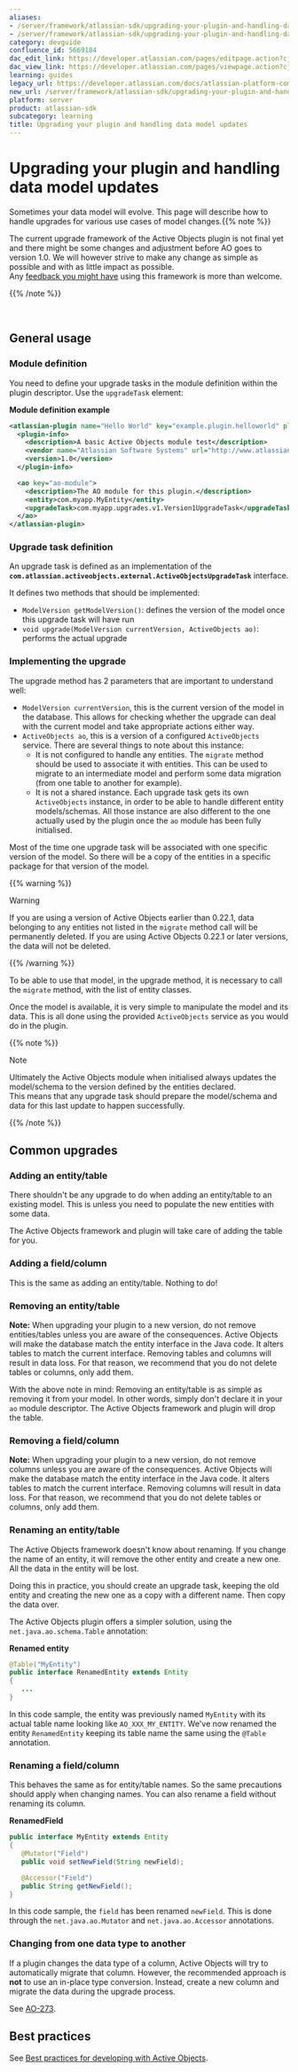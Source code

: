 ```yaml
---
aliases:
- /server/framework/atlassian-sdk/upgrading-your-plugin-and-handling-data-model-updates-5669184.html
- /server/framework/atlassian-sdk/upgrading-your-plugin-and-handling-data-model-updates-5669184.md
category: devguide
confluence_id: 5669184
dac_edit_link: https://developer.atlassian.com/pages/editpage.action?cjm=wozere&pageId=5669184
dac_view_link: https://developer.atlassian.com/pages/viewpage.action?cjm=wozere&pageId=5669184
learning: guides
legacy_url: https://developer.atlassian.com/docs/atlassian-platform-common-components/active-objects/developing-your-plugin-with-active-objects/upgrading-your-plugin-and-handling-data-model-updates
new_url: /server/framework/atlassian-sdk/upgrading-your-plugin-and-handling-data-model-updates
platform: server
product: atlassian-sdk
subcategory: learning
title: Upgrading your plugin and handling data model updates
---
```

# Upgrading your plugin and handling data model updates

Sometimes your data model will evolve. This page will describe how to handle upgrades for various use cases of model changes.{{% note %}}

The current upgrade framework of the Active Objects plugin is not final yet and there might be some changes and adjustment before AO goes to version 1.0. We will however strive to make any change as simple as possible and with as little impact as possible.  
Any <a href="https://studio.atlassian.com/browse/AO" class="external-link">feedback you might have</a> using this framework is more than welcome.

{{% /note %}}

 

## General usage

### Module definition

You need to define your upgrade tasks in the module definition within the plugin descriptor. Use the `upgradeTask` element:

**Module definition example**

``` xml
<atlassian-plugin name="Hello World" key="example.plugin.helloworld" plugins-version="2">
  <plugin-info>
    <description>A basic Active Objects module test</description>
    <vendor name="Atlassian Software Systems" url="http://www.atlassian.com"/>
    <version>1.0</version>
  </plugin-info>

  <ao key="ao-module">
    <description>The AO module for this plugin.</description>
    <entity>com.myapp.MyEntity</entity>
    <upgradeTask>com.myapp.upgrades.v1.Version1UpgradeTask</upgradeTask>
  </ao>
</atlassian-plugin>
```

### Upgrade task definition

An upgrade task is defined as an implementation of the **`com.atlassian.activeobjects.external.ActiveObjectsUpgradeTask`** interface.

It defines two methods that should be implemented:

-   `ModelVersion getModelVersion()`: defines the version of the model once this upgrade task will have run
-   `void upgrade(ModelVersion currentVersion, ActiveObjects ao)`: performs the actual upgrade

### Implementing the upgrade

The upgrade method has 2 parameters that are important to understand well:

-   `ModelVersion currentVersion`, this is the current version of the model in the database. This allows for checking whether the upgrade can deal with the current model and take appropriate actions either way.
-   `ActiveObjects ao`, this is a version of a configured `ActiveObjects` service. There are several things to note about this instance:
    -   It is not configured to handle any entities. The `migrate` method should be used to associate it with entities. This can be used to migrate to an intermediate model and perform some data migration (from one table to another for example).
    -   It is not a shared instance. Each upgrade task gets its own `ActiveObjects` instance, in order to be able to handle different entity models/schemas. All those instance are also different to the one actually used by the plugin once the `ao` module has been fully initialised.

Most of the time one upgrade task will be associated with one specific version of the model. So there will be a copy of the entities in a specific package for that version of the model.

{{% warning %}}

Warning

If you are using a version of Active Objects earlier than 0.22.1, data belonging to any entities not listed in the `migrate` method call will be permanently deleted. If you are using Active Objects 0.22.1 or later versions, the data will not be deleted.

{{% /warning %}}

To be able to use that model, in the upgrade method, it is necessary to call the `migrate` method, with the list of entity classes.

Once the model is available, it is very simple to manipulate the model and its data. This is all done using the provided `ActiveObjects` service as you would do in the plugin.

{{% note %}}

Note

Ultimately the Active Objects module when initialised always updates the model/schema to the version defined by the entities declared.  
This means that any upgrade task should prepare the model/schema and data for this last update to happen successfully.

{{% /note %}}

## Common upgrades

### Adding an entity/table

There shouldn't be any upgrade to do when adding an entity/table to an existing model. This is unless you need to populate the new entities with some data.

The Active Objects framework and plugin will take care of adding the table for you.

### Adding a field/column

This is the same as adding an entity/table. Nothing to do!

### Removing an entity/table

**Note:** When upgrading your plugin to a new version, do not remove entities/tables unless you are aware of the consequences. Active Objects will make the database match the entity interface in the Java code. It alters tables to match the current interface. Removing tables and columns will result in data loss. For that reason, we recommend that you do not delete tables or columns, only add them.

With the above note in mind: Removing an entity/table is as simple as removing it from your model. In other words, simply don't declare it in your `ao` module descriptor. The Active Objects framework and plugin will drop the table.

### Removing a field/column

**Note:** When upgrading your plugin to a new version, do not remove columns unless you are aware of the consequences. Active Objects will make the database match the entity interface in the Java code. It alters tables to match the current interface. Removing columns will result in data loss. For that reason, we recommend that you do not delete tables or columns, only add them.

### Renaming an entity/table

The Active Objects framework doesn't know about renaming. If you change the name of an entity, it will remove the other entity and create a new one. All the data in the entity will be lost.

Doing this in practice, you should create an upgrade task, keeping the old entity and creating the new one as a copy with a different name. Then copy the data over.

The Active Objects plugin offers a simpler solution, using the `net.java.ao.schema.Table` annotation:

**Renamed entity**

``` java
@Table("MyEntity")
public interface RenamedEntity extends Entity
{
   ...
}
```

In this code sample, the entity was previously named `MyEntity` with its actual table name looking like `AO_XXX_MY_ENTITY`. We've now renamed the entity `RenamedEntity` keeping its table name the same using the `@Table` annotation.

### Renaming a field/column

This behaves the same as for entity/table names. So the same precautions should apply when changing names. You can also rename a field without renaming its column.

**RenamedField**

``` java
public interface MyEntity extends Entity
{
   @Mutator("Field")
   public void setNewField(String newField);

   @Accessor("Field")
   public String getNewField();
}
```

In this code sample, the `field` has been renamed `newField`. This is done through the `net.java.ao.Mutator` and `net.java.ao.Accessor` annotations.

### Changing from one data type to another

If a plugin changes the data type of a column, Active Objects will try to automatically migrate that column. However, the recommended approach is **not** to use an in-place type conversion. Instead, create a new column and migrate the data during the upgrade process.

See <a href="https://ecosystem.atlassian.net/browse/AO-273" class="external-link">AO-273</a>.

## Best practices

See [Best practices for developing with Active Objects](/server/framework/atlassian-sdk/best-practices-for-developing-with-active-objects).













































































































































































































































